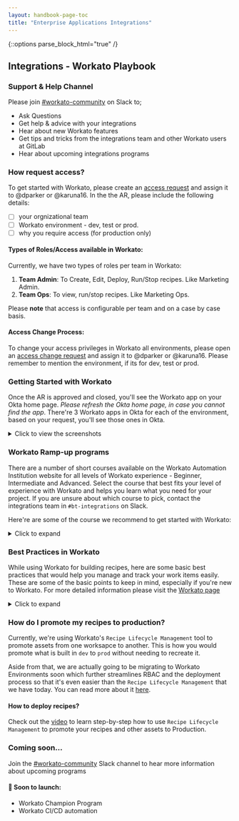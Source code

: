 ```yaml
---
layout: handbook-page-toc
title: "Enterprise Applications Integrations"
---
```


{::options parse_block_html="true" /}

<link rel="stylesheet" type="text/css" href="/stylesheets/biztech.css" />

## Integrations - Workato Playbook

### Support & Help Channel
Please join [#workato-community](https://gitlab.slack.com/archives/C02U9EW8KSS) on Slack to;
* Ask Questions
* Get help & advice with your integrations
* Hear about new Workato features
* Get tips and tricks from the integrations team and other Workato users at GitLab
* Hear about upcoming integrations programs

### How request access?
To get started with Workato, please create an [access request](https://about.gitlab.com/handbook/business-technology/team-member-enablement/onboarding-access-requests/access-requests/#individual-or-bulk-access-request) and assign it to @dparker or @karuna16. In the the AR, please include the following details:

- [ ] your orgnizational team
- [ ] Workato environment - dev, test or prod.
- [ ] why you require access (for production only)

#### Types of Roles/Access available in Workato:
Currently, we have two types of roles per team in Workato:
1. **Team Admin**: To Create, Edit, Deploy, Run/Stop recipes. Like Marketing Admin.
2. **Team Ops**: To view, run/stop recipes. Like Marketing Ops.

Please **note** that access is configurable per team and on a case by case basis.

#### Access Change Process:
To change your access privileges in Workato all environments, please open an [access change request](https://gitlab.com/gitlab-com/team-member-epics/access-requests/-/issues/new?issuable_template=Individual_Bulk_Access_Request) and assign it to @dparker or @karuna16. 
Please remember to mention the environment, if its for dev, test or prod.

### Getting Started with Workato
Once the AR is approved and closed, you'll see the Workato app on your Okta home page. _Please refresh the Okta home page, in case you cannot find the app_. There're 3 Workato apps in Okta for each of the environment, based on your request, you'll see those ones in Okta.

<details>
<summary>Click to view the screenshots</summary>

Upon clicking the app, you'll be linked to the Workato home page. 

If it's your first time logging into Workato, you may be prompted to set a password. Set a strong password and save it in your 1Password private vault. In the future you will not be prompted for this password so long as you use Okta to login to Workato. Once you're logged in, search for your team's project and click on it to see your team's recipes and to create new recipes.

![workato landing page](./workato%20landing%20page.png/)

![left panel](./left%20panel%20details.png/)

</details>




### Workato Ramp-up programs
There are a number of short courses available on the Workato Automation Institution website for all levels of Workato experience - Beginner, Intermediate and Advanced. Select the course that best fits your level of experience with Workato and helps you learn what you need for your project. If you are unsure about which course to pick, contact the integrations team in `#bt-integrations` on Slack.

Here're are some of the course we recommend to get started with Workato:

<details>
<summary>Click to expand</summary>

_Beginner level_: [Automation Pro I On Demand training](https://academy.workato.com/automation-pro-i-on-demand)

Course helps you to understand:
-  Basics of building blocks in Workato and their settings:
	- Recipes
	- Data mapping
	- Data transformations
- Hands on exercises with scenarios to help understand the integration picture.

_Intermediate level_: [Automation Pro II On Demand training](https://academy.workato.com/automation-pro-ii-revised)

Course helps you to understand:
- Advanced concepts to complete a working recipe. Like:
	- Error Handling
	- Conditional Actions (if/else)
	- What are properties and lookup tables?
	- Repeat Actions and Variables.
- Hands on exercises with scenarios to help understand the integration picture.
On course completion, you can opt for certification exam too.

_Intermediate level_: [Recipe lifecycle management](https://academy.workato.com/recipe-lifecycle-management)

Course helps you to understand:
- Roles and access management in Workato
- Deployment of recipes across environments
- What are manifests and how you export and import them to deploy your code?
- CI/CD Automation
- Hands on exercises.

</details>



### Best Practices in Workato

While using Workato for building recipes, here are some basic best practices that would help you manage and track your work items easily. These are some of the basic points to keep in mind, especially if you're new to Workato. For more detailed information please visit the [Workato page](https://support.workato.com/en/support/solutions/folders/1000210065)

<details>
<summary>Click to expand</summary>


1. #### Which workspace/environment to use?:
Always create your folders, connections and recipes in dev workspace first. Once tested move your code to higher workspaces - test and prod using Workato's Recipe lifecycle management tool.

2. #### Folder creation:
It's best to create a playground folder in the project followed by a folder of your name if you're just playing around or learning to work in Workato. If you are creating recipes for actual project work, best to create a folder with project name. Say, if you integrating leads between Salesforce and Marketo, the folder name could be Lead integration.

3. #### Naming and managing your recipes:
   1. Its best to use app names in recipes like [SFDC+QBO] New account in Salesforce. It helps to quick spot and sort them.
   2. Another handy way to manage recipes is to use the `New recipe` prefix while building the recipe, and when you have a successful recipe, change that to the intended name and delete the trial ones. You can easily track and delete the trial ones because of the 'New recipe' pre-fix.
   3. Clones: If you clone a recipe from some other user, your recipe gets the same name as the original. Keep in mind that when the original changes you don't get notified or updated.

4. #### Adding desciptions and comments:
Use in-step comments to add one-liner description to your steps to the recipe readable and understandable. Please refer the video on how to set the comments. 

5. #### Setting up and managing App Connections:
   1. Naming the connection: Use meaningful names for connectors. Like instead of using Google Connection 1, Google Connection 2 use <your name> Google Proc Account and <your name> Google Test Account.
   2. Where to create the connectors? If you create the connection in `Projects > Home assets` anyone in the workspace can use them in their recipes. If you want your connection to be accessible only to you and your team, create them in your `Projects > Folder`. There is also a `Shared Connections` project that you can use to house shared connections.
   3. Avoid creating multiple connections with the same credentials. This too can be confusing, and when you are creating a recipe and linking it to a connection you are not sure if it is the right one you are connected to.

</details>


### How do I promote my recipes to production?
Currently, we're using Workato's `Recipe Lifecycle Management` tool to promote assets from one worksapce to another. This is how you would promote what is built in `dev` to `prod` without needing to recreate it.

Aside from that, we are actually going to be migrating to Workato Environments soon which further streamlines RBAC and the deployment process so that it's even easier than the `Recipe Lifecycle Management` that we have today. You can read more about it [here](https://www.workato.com/product-hub/democratize-change-management-with-environments/).

#### How to deploy recipes?
Check out the [video](https://youtu.be/WfehKT5nnGo?t=365) to learn step-by-step how to use `Recipe Lifecycle Management` to promote your recipes and other assets to Production.

### Coming soon...
Join the [#workato-community](https://gitlab.slack.com/archives/C02U9EW8KSS) Slack channel to hear more information about upcoming programs

#### :rocket: Soon to launch:
- Workato Champion Program
- Workato CI/CD automation






